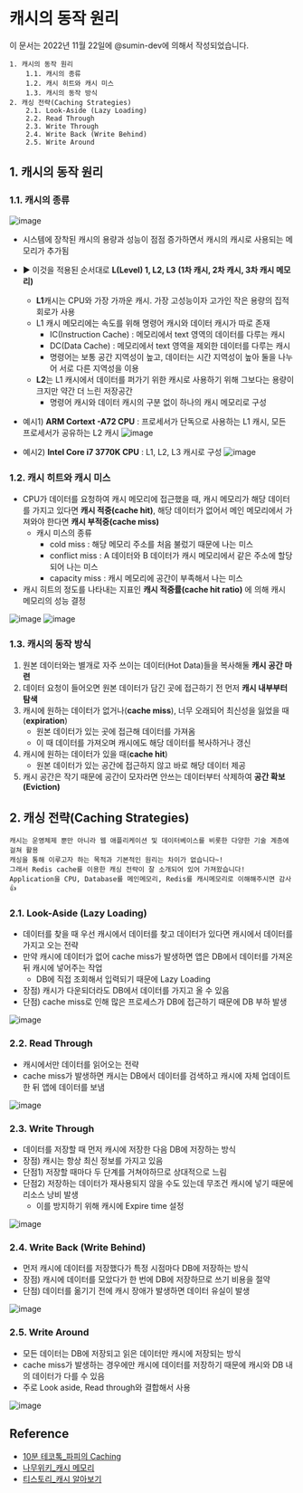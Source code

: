 # 캐시의 동작 원리

이 문서는 2022년 11월 22일에 @sumin-dev에 의해서 작성되었습니다.

```
1. 캐시의 동작 원리
    1.1. 캐시의 종류
    1.2. 캐시 히트와 캐시 미스
    1.3. 캐시의 동작 방식
2. 캐싱 전략(Caching Strategies)
    2.1. Look-Aside (Lazy Loading)
    2.2. Read Through
    2.3. Write Through
    2.4. Write Back (Write Behind)
    2.5. Write Around
```

## 1. 캐시의 동작 원리
### 1.1. 캐시의 종류
![image](https://user-images.githubusercontent.com/109029407/203262750-cccacf7f-3a4a-4cb8-9a40-1c532b343079.png)

* 시스템에 장착된 캐시의 용량과 성능이 점점 증가하면서 캐시의 캐시로 사용되는 메모리가 추가됨
* ▶ 이것을 적용된 순서대로 **L(Level) 1, L2, L3** **(1차 캐시, 2차 캐시, 3차 캐시 메모리)**
  * **L1**캐시는 CPU와 가장 가까운 캐시. 가장 고성능이자 고가인 작은 용량의 집적회로가 사용
  * L1 캐시 메모리에는 속도를 위해 명령어 캐시와 데이터 캐시가 따로 존재
    * IC(Instruction Cache) : 메모리에서 text 영역의 데이터를 다루는 캐시
    * DC(Data Cache) : 메모리에서 text 영역을 제외한 데이터를 다루는 캐시
    * 명령어는 보통 공간 지역성이 높고, 데이터는 시간 지역성이 높아 둘을 나누어 서로 다른 지역성을 이용 
  * **L2**는 L1 캐시에서 데이터를 퍼가기 위한 캐시로 사용하기 위해 그보다는 용량이 크지만 약간 더 느린 저장공간
    * 명령어 캐시와 데이터 캐시의 구분 없이 하나의 캐시 메모리로 구성 

* 예시1) **ARM Cortext -A72 CPU** : 프로세서가 단독으로 사용하는 L1 캐시, 모든 프로세서가 공유하는 L2 캐시
![image](https://user-images.githubusercontent.com/109029407/203265667-30d2722e-7bec-46b4-837f-cea33f12e5ef.png)

* 예시2) **Intel Core i7 3770K CPU** : L1, L2, L3 캐시로 구성
![image](https://user-images.githubusercontent.com/109029407/203268393-fbfe07dc-fca4-472a-bc4e-41c83c4c5a38.png)


### 1.2. 캐시 히트와 캐시 미스
* CPU가 데이터를 요청하여 캐시 메모리에 접근했을 때, 캐시 메모리가 해당 데이터를 가지고 있다면 **캐시 적중(cache hit)**, 해당 데이터가 없어서 메인 메모리에서 가져와야 한다면 **캐시 부적중(cache miss)**
  * 캐시 미스의 종류
    * cold miss : 해당 메모리 주소를 처음 불렀기 때문에 나는 미스
    * conflict miss : A 데이터와 B 데이터가 캐시 메모리에서 같은 주소에 할당되어 나는 미스
    * capacity miss : 캐시 메모리에 공간이 부족해서 나는 미스  
* 캐시 히트의 정도를 나타내는 지표인 **캐시 적중률(cache hit ratio)** 에 의해 캐시 메모리의 성능 결정

![image](https://user-images.githubusercontent.com/109029407/203271759-5cde8f7a-407f-4819-96aa-ed104e53c84a.png)
![image](https://user-images.githubusercontent.com/109029407/203269348-56e97a59-d594-4471-ad4a-29f0419c3243.png)


### 1.3. 캐시의 동작 방식
1. 원본 데이터와는 별개로 자주 쓰이는 데이터(Hot Data)들을 복사해둘 **캐시 공간 마련**
2. 데이터 요청이 들어오면 원본 데이터가 담긴 곳에 접근하기 전 먼저 **캐시 내부부터 탐색**
3. 캐시에 원하는 데이터가 없거나(**cache miss**), 너무 오래되어 최신성을 잃었을 때(**expiration**)
   * 원본 데이터가 있는 곳에 접근해 데이터를 가져옴
   * 이 때 데이터를 가져오며 캐시에도 해당 데이터를 복사하거나 갱신
4. 캐시에 원하는 데이터가 있을 때(**cache hit**)
   * 원본 데이터가 있는 공간에 접근하지 않고 바로 해당 데이터 제공
5. 캐시 공간은 작기 때문에 공간이 모자라면 안쓰는 데이터부터 삭제하여 **공간 확보(Eviction)**    


## 2. 캐싱 전략(Caching Strategies)
```
캐시는 운영체제 뿐만 아니라 웹 애플리케이션 및 데이터베이스를 비롯한 다양한 기술 계층에 걸쳐 활용
캐싱을 통해 이루고자 하는 목적과 기본적인 원리는 차이가 없습니다~!
그래서 Redis cache를 이용한 캐싱 전략이 잘 소개되어 있어 가져왔습니다!
Application을 CPU, Database를 메인메모리, Redis를 캐시메모리로 이해해주시면 감사👍
```
### 2.1. Look-Aside (Lazy Loading)

* 데이터를 찾을 때 우선 캐시에서 데이터를 찾고 데이터가 있다면 캐시에서 데이터를 가지고 오는 전략
* 만약 캐시에 데이터가 없어 cache miss가 발생하면 앱은 DB에서 데이터를 가져온 뒤 캐시에 넣어주는 작업
  * DB에 직접 조회해서 입력되기 때문에 Lazy Loading
* 장점) 캐시가 다운되더라도 DB에서 데이터를 가지고 올 수 있음
* 단점) cache miss로 인해 많은 프로세스가 DB에 접근하기 때문에 DB 부하 발생

![image](https://user-images.githubusercontent.com/109029407/203283246-04ea80ab-c07d-43e0-8c47-b0aaf7f58eda.png)

### 2.2. Read Through

* 캐시에서만 데이터를 읽어오는 전략
* cache miss가 발생하면 캐시는 DB에서 데이터를 검색하고 캐시에 자체 업데이트한 뒤 앱에 데이터를 보냄

![image](https://user-images.githubusercontent.com/109029407/203283458-f02f8ffd-13ce-45aa-bf6e-341ae7e91268.png)

### 2.3. Write Through

* 데이터를 저장할 때 먼저 캐시에 저장한 다음 DB에 저장하는 방식
* 장점) 캐시는 항상 최신 정보를 가지고 있음
* 단점1) 저장할 때마다 두 단계를 거쳐야하므로 상대적으로 느림
* 단점2) 저장하는 데이터가 재사용되지 않을 수도 있는데 무조건 캐시에 넣기 때문에 리소스 낭비 발생
  * 이를 방지하기 위해 캐시에 Expire time 설정 


![image](https://user-images.githubusercontent.com/109029407/203283651-80c663c1-f42d-4990-9f66-01eecf0f0016.png)

### 2.4. Write Back (Write Behind)

* 먼저 캐시에 데이터를 저장했다가 특정 시점마다 DB에 저장하는 방식
* 장점) 캐시에 데이터를 모았다가 한 번에 DB에 저장하므로 쓰기 비용을 절약
* 단점) 데이터를 옮기기 전에 캐시 장애가 발생하면 데이터 유실이 발생

![image](https://user-images.githubusercontent.com/109029407/203283895-ee9a365d-8106-4e73-b171-3cfc9b8598b8.png)

### 2.5. Write Around

* 모든 데이터는 DB에 저장되고 읽은 데이터만 캐시에 저장되는 방식
* cache miss가 발생하는 경우에만 캐시에 데이터를 저장하기 때문에 캐시와 DB 내의 데이터가 다를 수 있음
* 주로 Look aside, Read through와 결합해서 사용

![image](https://user-images.githubusercontent.com/109029407/203284267-454b4542-edb1-4539-b25b-a36859d57257.png)


## Reference
* [10분 테코톡_파피의 Caching](https://www.youtube.com/watch?v=JBFT4KyEvoY)
* [나무위키_캐시 메모리](https://namu.wiki/w/%EC%BA%90%EC%8B%9C%20%EB%A9%94%EB%AA%A8%EB%A6%AC?from=Cache)
* [티스토리_캐시 알아보기](https://yoongrammer.tistory.com/101)
